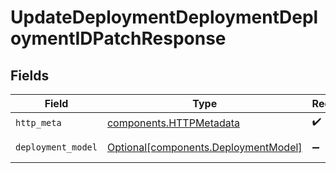 # UpdateDeploymentDeploymentDeploymentIDPatchResponse


## Fields

| Field                                                                              | Type                                                                               | Required                                                                           | Description                                                                        |
| ---------------------------------------------------------------------------------- | ---------------------------------------------------------------------------------- | ---------------------------------------------------------------------------------- | ---------------------------------------------------------------------------------- |
| `http_meta`                                                                        | [components.HTTPMetadata](../../models/components/httpmetadata.md)                 | :heavy_check_mark:                                                                 | N/A                                                                                |
| `deployment_model`                                                                 | [Optional[components.DeploymentModel]](../../models/components/deploymentmodel.md) | :heavy_minus_sign:                                                                 | Successful Response                                                                |